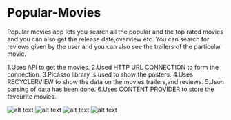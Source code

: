 # Popular-Movies
Popular movies app lets you search all the popular and  the top rated movies and you can also get the release date,overview etc.
You can search for reviews given by the user and you can also see the trailers of the particular movie.



1.Uses API to get the movies.
2.Used HTTP URL CONNECTION  to form the connection.
3.Picasso library is used to show the posters.
4.Uses RECYCLERVIEW to show the data on the movies,trailers,and reviews.
5.Json parsing of data has been done.
6.Uses CONTENT PROVIDER to store the favourite movies.


![alt text](SS4.png "Main Page") ![alt text](SS5.png "Detail page to see the overview,release date,reviews,trailers,etc")
![alt text](SS6.png) ![alt text](SS7.png)

